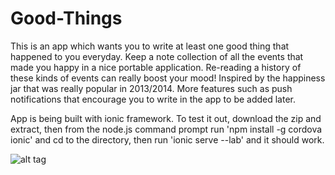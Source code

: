 # Good-Things

This is an app which wants you to write at least one good thing that happened to you everyday. Keep a note collection of all the events that made you happy in a nice portable application. Re-reading a history of these kinds of events can really boost your mood! Inspired by the happiness jar that was really popular in 2013/2014. More features such as push notifications that encourage you to write in the app to be added later. 

App is being built with ionic framework. To test it out, download the zip and extract, then from the node.js command prompt run 'npm install -g cordova ionic' and cd to the directory, then run 'ionic serve --lab' and it should work.

![alt tag](http://i.imgur.com/vRxLiZs.jpg)
